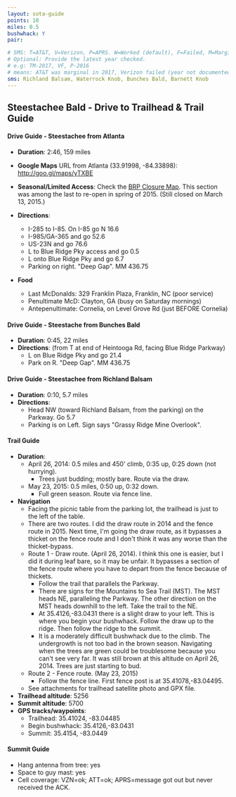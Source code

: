 ```yaml
---
layout: sota-guide
points: 10
miles: 0.5
bushwhack: Y
pair: 

# SMS: T=AT&T, V=Verizon, P=APRS. W=Worked (default), F=Failed, M=Marginal (some failed).
# Optional: Provide the latest year checked.
# e.g: TM-2017, VF, P-2016
# means: AT&T was marginal in 2017, Verizon failed (year not documented), APRS worked in 2016.
sms: Richland Balsam, Waterrock Knob, Bunches Bald, Barnett Knob
---
```

Steestachee Bald - Drive to Trailhead & Trail Guide
--------------------------------------------------------
#### Drive Guide - Steestachee from Atlanta

* **Duration**: 2:46, 159 miles
* **Google Maps** URL from Atlanta (33.91998, -84.33898): http://goo.gl/maps/yTXBE
* **Seasonal/Limited Access**: Check the [BRP Closure Map](http://www.nps.gov/maps/blri/road-closures/). This section was among the last to re-open in spring of 2015. (Still closed on March 13, 2015.)
* **Directions**:
    * I-285 to I-85. On I-85 go N 16.6
    * I-985/GA-365 and go 52.6
    * US-23N and go 76.6
    * L to Blue Ridge Pky access and go 0.5
    * L onto Blue Ridge Pky and go 6.7
    * Parking on right. "Deep Gap". MM 436.75

* **Food**
    * Last McDonalds: 329 Franklin Plaza, Franklin, NC (poor service)
    * Penultimate McD: Clayton, GA (busy on Saturday mornings)
    * Antepenultimate: Cornelia, on Level Grove Rd (just BEFORE Cornelia)

#### Drive Guide - Steestache from Bunches Bald

* **Duration**: 0:45, 22 miles
* **Directions**: (from T at end of Heintooga Rd, facing Blue Ridge Parkway)
    * L on Blue Ridge Pky and go 21.4
    * Park on R.  "Deep Gap". MM 436.75

#### Drive Guide - Steestachee from Richland Balsam

* **Duration**: 0:10, 5.7 miles
* **Directions**:
    * Head NW (toward Richland Balsam, from the parking) on the Parkway.  Go 5.7
    * Parking is on Left. Sign says "Grassy Ridge Mine Overlook".

#### Trail Guide

* **Duration**: 
    * April 26, 2014: 0.5 miles and 450' climb, 0:35 up, 0:25 down (not hurrying).
        * Trees just budding; mostly bare.  Route via the draw.
    * May 23, 2015: 0.5 miles, 0:50 up, 0:32 down.
        * Full green season.  Route via fence line.
* **Navigation**
    * Facing the picnic table from the parking lot, the trailhead is just to the left of the table.
    * There are two routes.  I did the draw route in 2014 and the fence route in 2015.  Next time, I'm going the draw route, as it bypasses a thicket on the fence route and I don't think it was any worse than the thicket-bypass.
    * Route 1 - Draw route.  (April 26, 2014). I think this one is easier, but I did it during leaf bare, so it may be unfair.  It bypasses a section of the fence route where you have to depart from the fence because of thickets.
        * Follow the trail that parallels the Parkway.
        * There are signs for the Mountains to Sea Trail (MST).  The MST heads NE, paralleling the Parkway.  The other direction on the MST heads downhill to the left.  Take the trail to the NE.
        * At 35.4126,-83.0431 there is a slight draw to your left.  This is where you begin your bushwhack.  Follow the draw up to the ridge.  Then follow the ridge to the summit.
        * It is a moderately difficult bushwhack due to the climb.  The undergrowth is not too bad in the brown season.  Navigating when the trees are green could be troublesome because you can't see very far.  It was still brown at this altitude on April 26, 2014.  Trees are just starting to bud.
    * Route 2 - Fence route. (May 23, 2015)
        * Follow the fence line.  First fence post is at 35.41078,-83.04495.
    * See attachments for trailhead satellite photo and GPX file.
* **Trailhead altitude**: 5256
* **Summit altitude**: 5700
* **GPS tracks/waypoints**:
    * Trailhead: 35.41024, -83.04485
    * Begin bushwhack: 35.4126,-83.0431
    * Summit: 35.4154, -83.0449

#### Summit Guide

* Hang antenna from tree: yes
* Space to guy mast: yes
* Cell coverage: VZN=ok; ATT=ok; APRS=message got out but never received the ACK.

